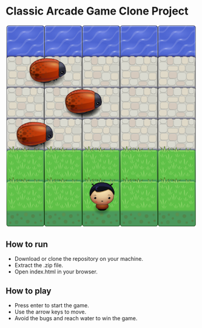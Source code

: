 # Classic Arcade Game Clone Project
  ![arcade game](https://github.com/NisansalaWijesundara/Classic-Arcade-Game/blob/master/images/arcade-game.png)
## How to run
  - Download or clone the repository on your machine.
  - Extract the .zip file.
  - Open index.html in your browser.

## How to play
  - Press enter to start the game.
  - Use the arrow keys to move.
  - Avoid the bugs and reach water to win the game.
